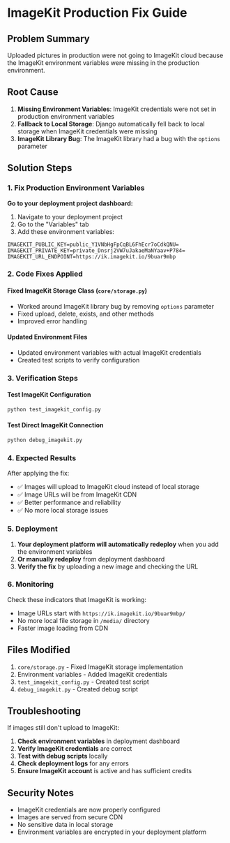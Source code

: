 # ImageKit Production Fix Guide

## Problem Summary
Uploaded pictures in production were not going to ImageKit cloud because the ImageKit environment variables were missing in the production environment.

## Root Cause
1. **Missing Environment Variables**: ImageKit credentials were not set in production environment variables
2. **Fallback to Local Storage**: Django automatically fell back to local storage when ImageKit credentials were missing
3. **ImageKit Library Bug**: The ImageKit library had a bug with the `options` parameter

## Solution Steps

### 1. Fix Production Environment Variables

**Go to your deployment project dashboard:**
1. Navigate to your deployment project
2. Go to the "Variables" tab
3. Add these environment variables:

```
IMAGEKIT_PUBLIC_KEY=public_Y1VNbHgFpCqBL6FhEcr7oCdkQNU=
IMAGEKIT_PRIVATE_KEY=private_Dnsrj2VW7uJakaeMaNYaav+P784=
IMAGEKIT_URL_ENDPOINT=https://ik.imagekit.io/9buar9mbp
```

### 2. Code Fixes Applied

#### Fixed ImageKit Storage Class (`core/storage.py`)
- Worked around ImageKit library bug by removing `options` parameter
- Fixed upload, delete, exists, and other methods
- Improved error handling

#### Updated Environment Files
- Updated environment variables with actual ImageKit credentials
- Created test scripts to verify configuration

### 3. Verification Steps

#### Test ImageKit Configuration
```bash
python test_imagekit_config.py
```

#### Test Direct ImageKit Connection
```bash
python debug_imagekit.py
```

### 4. Expected Results

After applying the fix:
- ✅ Images will upload to ImageKit cloud instead of local storage
- ✅ Image URLs will be from ImageKit CDN
- ✅ Better performance and reliability
- ✅ No more local storage issues

### 5. Deployment

1. **Your deployment platform will automatically redeploy** when you add the environment variables
2. **Or manually redeploy** from deployment dashboard
3. **Verify the fix** by uploading a new image and checking the URL

### 6. Monitoring

Check these indicators that ImageKit is working:
- Image URLs start with `https://ik.imagekit.io/9buar9mbp/`
- No more local file storage in `/media/` directory
- Faster image loading from CDN

## Files Modified

1. `core/storage.py` - Fixed ImageKit storage implementation
2. Environment variables - Added ImageKit credentials
3. `test_imagekit_config.py` - Created test script
4. `debug_imagekit.py` - Created debug script

## Troubleshooting

If images still don't upload to ImageKit:

1. **Check environment variables** in deployment dashboard
2. **Verify ImageKit credentials** are correct
3. **Test with debug scripts** locally
4. **Check deployment logs** for any errors
5. **Ensure ImageKit account** is active and has sufficient credits

## Security Notes

- ImageKit credentials are now properly configured
- Images are served from secure CDN
- No sensitive data in local storage
- Environment variables are encrypted in your deployment platform 